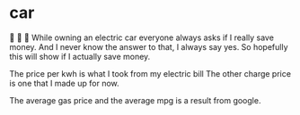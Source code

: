 # car
:battery: :blue_car: :battery: 
While owning an electric car everyone always asks if I really save money. And I never know the answer to that, I always say yes. So hopefully this will show if I actually save money.

The price per kwh is what I took from my electric bill
The other charge price is one that I made up for now.

The average gas price and the average mpg is a result from google. 
